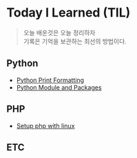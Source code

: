 # Today I Learned (TIL)
>오늘 배운것은 오늘 정리하자  
>기록은 기억을 보관하는 최선의 방법이다.

## Python
- [Python Print Formatting](./Python/Python_print.md)
- [Python Module and Packages](./Python/module_and_package.md)

## PHP
- [Setup php with linux](./PHP/install_php_with_linux.md)
## ETC
